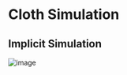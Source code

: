 # Cloth Simulation

## Implicit Simulation

![image](https://user-images.githubusercontent.com/28896013/145993299-61b0e147-f922-45f0-a9d0-ba00cc277ffd.png)
